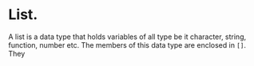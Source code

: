 # List.
A list is a data type that holds variables of all type be it character, string, function, number etc. The members of this data type are enclosed in `[]`. They 
